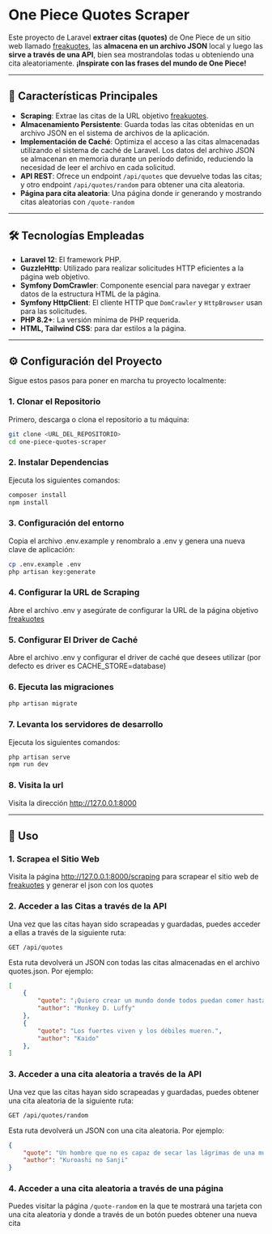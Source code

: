 # One Piece Quotes Scraper

Este proyecto de Laravel **extraer citas (quotes)** de One Piece de un sitio web llamado [freakuotes](https://freakuotes.com/frases/30/one-piece), las **almacena en un archivo JSON** local y luego las **sirve a través de una API**, bien sea mostrandolas todas u obteniendo una cita aleatoriamente. **¡Inspirate con las frases del mundo de One Piece!**

---

## 🚀 Características Principales

* **Scraping**: Extrae las citas de la URL objetivo [freakuotes](https://freakuotes.com/frases/30/one-piece).
* **Almacenamiento Persistente**: Guarda todas las citas obtenidas en un archivo JSON en el sistema de archivos de la aplicación.
* **Implementación de Caché**: Optimiza el acceso a las citas almacenadas utilizando el sistema de caché de Laravel. Los datos del archivo JSON se almacenan en memoria durante un período definido, reduciendo la necesidad de leer el archivo en cada solicitud.
* **API REST**: Ofrece un endpoint `/api/quotes` que devuelve todas las citas; y otro endpoint `/api/quotes/random` para obtener una cita aleatoria.
* **Página para cita aleatoria**: Una página donde ir generando y mostrando citas aleatorias con `/quote-random`
---

## 🛠️ Tecnologías Empleadas

* **Laravel 12**: El framework PHP.
* **GuzzleHttp**: Utilizado para realizar solicitudes HTTP eficientes a la página web objetivo.
* **Symfony DomCrawler**: Componente esencial para navegar y extraer datos de la estructura HTML de la página.
* **Symfony HttpClient**: El cliente HTTP que `DomCrawler` y `HttpBrowser` usan para las solicitudes.
* **PHP 8.2+**: La versión mínima de PHP requerida.
* **HTML, Tailwind CSS**: para dar estilos a la página.

---

## ⚙️ Configuración del Proyecto

Sigue estos pasos para poner en marcha tu proyecto localmente:

### 1. Clonar el Repositorio

Primero, descarga o clona el repositorio a tu máquina:

```bash
git clone <URL_DEL_REPOSITORIO>
cd one-piece-quotes-scraper
```
### 2. Instalar Dependencias
Ejecuta los siguientes comandos:
```bash
composer install
npm install
```

### 3. Configuración del entorno
Copia el archivo .env.example y renombralo a .env y genera una nueva clave de aplicación:

 ```bash composer
cp .env.example .env
php artisan key:generate
```

###  4. Configurar la URL de Scraping
Abre el archivo .env y asegúrate de configurar la URL de la página objetivo [freakuotes](https://freakuotes.com/frases/30/one-piece) 

###  5. Configurar El Driver de Caché
Abre el archivo .env y configurar el driver de caché que desees utilizar (por defecto es driver es CACHE_STORE=database)

### 6. Ejecuta las migraciones
```bash
php artisan migrate
```

### 7. Levanta los servidores de desarrollo
Ejecuta los siguientes comandos:
```bash
php artisan serve
npm run dev
```

### 8. Visita la url 
Visita la dirección http://127.0.0.1:8000

---

## 🏃 Uso
### 1. Scrapea el Sitio Web
Visita la página http://127.0.0.1:8000/scraping para scrapear el sitio web de [freakuotes](https://freakuotes.com/frases/30/one-piece) y generar el json con los quotes

### 2. Acceder a las Citas a través de la API
Una vez que las citas hayan sido scrapeadas y guardadas, puedes acceder a ellas a través de la siguiente ruta:
```
GET /api/quotes
```
Esta ruta devolverá un JSON con todas las citas almacenadas en el archivo quotes.json. Por ejemplo:
```json
[
    {
        "quote": "¡Quiero crear un mundo donde todos puedan comer hasta saciarse!",
        "author": "Monkey D. Luffy"
    },
    {
        "quote": "Los fuertes viven y los débiles mueren.",
        "author": "Kaido"
    },
]
```

### 3. Acceder a una cita aleatoria a través de la API
Una vez que las citas hayan sido scrapeadas y guardadas, puedes obtener una cita aleatoria de la siguiente ruta:
```
GET /api/quotes/random
```
Esta ruta devolverá un JSON con una cita aleatoria. Por ejemplo:
```json
{
    "quote": "Un hombre que no es capaz de secar las lágrimas de una mujer no es un hombre",
    "author": "Kuroashi no Sanji"
}
```
### 4. Acceder a una cita aleatoria a través de una página
Puedes visitar la página `/quote-random` en la que te mostrará una tarjeta con una cita aleatoria y donde a través de un botón puedes obtener una nueva cita